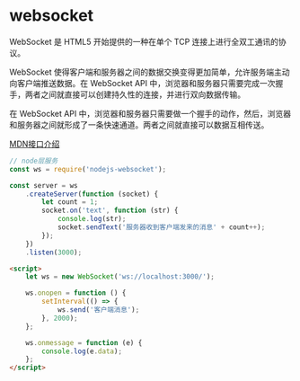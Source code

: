 # websocket
WebSocket 是 HTML5 开始提供的一种在单个 TCP 连接上进行全双工通讯的协议。

WebSocket 使得客户端和服务器之间的数据交换变得更加简单，允许服务端主动向客户端推送数据。在 WebSocket API 中，浏览器和服务器只需要完成一次握手，两者之间就直接可以创建持久性的连接，并进行双向数据传输。

在 WebSocket API 中，浏览器和服务器只需要做一个握手的动作，然后，浏览器和服务器之间就形成了一条快速通道。两者之间就直接可以数据互相传送。

[MDN接口介绍](https://developer.mozilla.org/zh-CN/docs/Web/API/WebSocket)

```javascript
// node层服务
const ws = require('nodejs-websocket');

const server = ws
    .createServer(function (socket) {
        let count = 1;
        socket.on('text', function (str) {
            console.log(str);
            socket.sendText('服务器收到客户端发来的消息' + count++);
        });
    })
    .listen(3000);
```

```html
<script>
    let ws = new WebSocket('ws://localhost:3000/');

    ws.onopen = function () {
        setInterval(() => {
            ws.send('客户端消息');
        }, 2000);
    };

    ws.onmessage = function (e) {
        console.log(e.data);
    };
</script>
```
